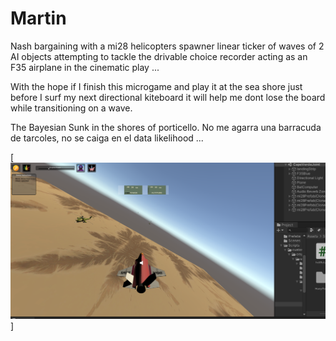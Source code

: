 # Martin
Nash bargaining with a mi28 helicopters spawner linear ticker of waves of 2 AI objects attempting to tackle the drivable choice recorder acting as an F35 airplane in the cinematic play ...

With the hope if I finish this microgame and play it at the sea shore just before I surf my next directional kiteboard it will help me dont lose the board while transitioning on a wave.

The Bayesian Sunk in the shores of porticello. No me agarra una barracuda de tarcoles, no se caiga en el data likelihood ...

[![que no se resistieran, por que sino los mataban ... ](https://raw.githubusercontent.com/rgarro/Martin/master/martin.png)]

